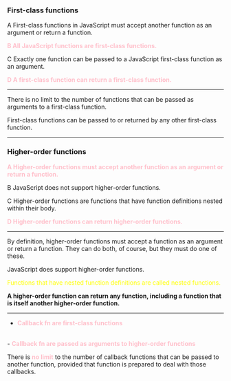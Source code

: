 <style>
  .hl-pink {
    background-color: pink;
    color: black;
    font-weight: bold;
    text-align: center;
  }
  .p {
    color: pink;
    font-weight: bolder;
  }
  .y {
    color: yellow;
  }
</style>

### First-class functions ###

A
First-class functions in JavaScript must accept another function as an argument or return a function.

<span class="p">B
All JavaScript functions are first-class functions.</span>

C
Exactly one function can be passed to a JavaScript first-class function as an argument.

<span class="p">D
A first-class function can return a first-class function.</span>

___

There is no limit to the number of functions that can be passed as arguments to a first-class function.

First-class functions can be passed to or returned by any other first-class function.

___

### Higher-order functions ###

<span class="p">A
Higher-order functions must accept another function as an argument or return a function.</span>

B
JavaScript does not support higher-order functions.

C
Higher-order functions are functions that have function definitions nested within their body.

<span class="p">D
Higher-order functions can return higher-order functions.</span>

___

By definition, higher-order functions must accept a function as an argument or return a function. They can do both, of course, but they must do one of these.

JavaScript does support higher-order functions.

<span class="y">Functions that have nested function definitions are called nested functions.</span>

<strong>A higher-order function can return any function, including a function that is itself another higher-order function.</strong>
___

- <span class="p">Callback fn are first-class functions</span>
<br>
- <span class="p">Callback fn are passed as arguments to higher-order functions</span>

There is <span class="p">no limit</span> to the number of callback functions that can be passed to another function, provided that function is prepared to deal with those callbacks.